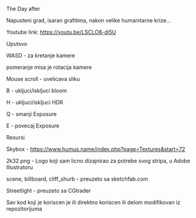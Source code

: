The Day after

Napusteni grad, isaran grafitima, nakon velike humanitarne krize...

Youtube link: https://youtu.be/LSCLO8-di5U

Uputsvo

WASD - za kretanje kamere

pomeranje misa je rotacija kamere

Mouse scroll - uvelicava sliku

B - ukljuci/iskljuci bloom

H - ukljuci/iskljuci HDR

Q - smanji Exposure

E - povecaj Exposure

Resursi

Skybox - https://www.humus.name/index.php?page=Textures&start=72

2k32.png - Logo koji sam licno dizajnirao za potrebe svog stripa, u Adobe Illustratoru

scene, billboard, cliff_shurb - preuzeto sa sketchfab.com

Streetlight - preuzeto sa CGtrader

Sav kod koji je koriscen je ili direktno koriscen ili delom modifikovan iz repozitorijuma